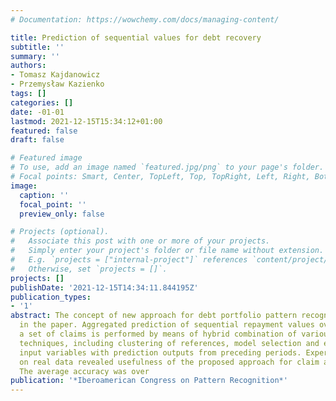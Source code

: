 ```yaml
---
# Documentation: https://wowchemy.com/docs/managing-content/

title: Prediction of sequential values for debt recovery
subtitle: ''
summary: ''
authors:
- Tomasz Kajdanowicz
- Przemysław Kazienko
tags: []
categories: []
date: -01-01
lastmod: 2021-12-15T15:34:12+01:00
featured: false
draft: false

# Featured image
# To use, add an image named `featured.jpg/png` to your page's folder.
# Focal points: Smart, Center, TopLeft, Top, TopRight, Left, Right, BottomLeft, Bottom, BottomRight.
image:
  caption: ''
  focal_point: ''
  preview_only: false

# Projects (optional).
#   Associate this post with one or more of your projects.
#   Simply enter your project's folder or file name without extension.
#   E.g. `projects = ["internal-project"]` references `content/project/deep-learning/index.md`.
#   Otherwise, set `projects = []`.
projects: []
publishDate: '2021-12-15T14:34:11.844195Z'
publication_types:
- '1'
abstract: The concept of new approach for debt portfolio pattern recognition is presented
  in the paper. Aggregated prediction of sequential repayment values over time for
  a set of claims is performed by means of hybrid combination of various machine learning
  techniques, including clustering of references, model selection and enrichment of
  input variables with prediction outputs from preceding periods. Experimental studies
  on real data revealed usefulness of the proposed approach for claim appraisals.
  The average accuracy was over
publication: '*Iberoamerican Congress on Pattern Recognition*'
---
```

